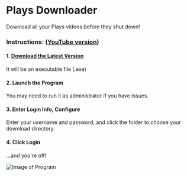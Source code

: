 # Plays Downloader

Download all your Plays videos before they shut down!

### Instructions: ([YouTube version](https://www.youtube.com/watch?v=TvmI6lhiMnY))

#### 1. [Download the Latest Version](https://github.com/O11Software/Plays_Downloader/releases)

It will be an executable file (.exe)

#### 2. Launch the Program

You may need to run it as administrator if you have issues.

#### 3. Enter Login Info, Configure

Enter your username and password, and click the folder to choose your download directory.

#### 4. Click Login

...and you're off!

![Image of Program](https://o11.se/plays.PNG)
